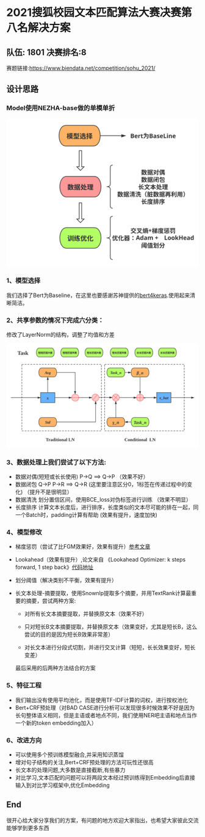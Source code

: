 
# 2021搜狐校园文本匹配算法大赛决赛第八名解决方案
## 队伍: 1801  决赛排名:8 
赛题链接:https://www.biendata.net/competition/sohu_2021/
## 设计思路  
### Model使用NEZHA-base做的单模单折 

![](img/3.svg)

### 1、模型选择  
我们选择了Bert为Baseline，在这里也要感谢苏神提供的[bert4keras](https://github.com/bojone/bert4keras).使用起来清晰简洁。

### 2、共享参数的情况下完成六分类： 

修改了LayerNorm的结构，调整了均值和方差

![](img/2.svg)

### 3、数据处理上我们尝试了以下方法:  

- 数据对偶(短短或长长使用)  P->Q  ==>  Q->P （效果不好）  
- 数据闭包  Q->P P->R  ==> Q->R (这里要注意区分0，1标签在传递过程中的变化)  （提升不是很明显）  
- 数据清洗  划分置信区间，使用BCE_loss对伪标签进行训练 （效果不明显）  
- 长度排序  计算文本长度后，进行排序，长度类似的文本尽可能的排在一起，同一个Batch时，padding计算有帮助 (效果有提升，速度加快)    

### 4、模型修改  

- 梯度惩罚（尝试了比FGM效果好，效果有提升）[参考文章](https://www.spaces.ac.cn/archives/7234)
- Lookahead（效果有提升）,论文来自 《Lookahead Optimizer: k steps forward, 1 step back》[代码地址](https://github.com/bojone/keras_lookahead)
- 划分阈值（解决类别不平衡，效果有提升）  
- 长文本处理-摘要提取，使用Snownlp提取多个摘要，并用TextRank计算最重要的摘要，尝试两种方案:

     - 对所有长文本摘要提取，并替换原文本（效果不好）

     - 只对短长B文本摘要提取，并替换原文本（效果变好，尤其是短长B，这么尝试的目的是因为短长B效果非常差）

     - 对长文本进行分段式切割，并进行交叉计算（短短，长长效果变好，短长变差）

   最后采用的后两种方法结合的方案

### 5、特征工程 

-  我们输出没有使用平均池化，而是使用TF-IDF计算的词权，进行按权池化  
-  Bert+CRF预处理（对BAD CASE进行分析可以发现很多时候效果不好是因为长句整体语义相同，但是主语或者地点不同，我们使用NER吧主语和地点当作一个新的token embedding加入）

### 6、改进方向

- 可以使用多个预训练模型融合,并采用知识蒸馏
- 增对句子结构的关注,Bert+CRF预处理的方法可玩性还很高
- 长文本的处理问题,大多数是直接截断,有些暴力
- 对比学习,文本匹配的问题可以将两段文本经过预训练得到Embedding后直接输入到对比学习框架中,优化Embedding

## End

很开心给大家分享我们的方案，有问题的地方欢迎大家指出，也希望大家彼此交流能够学到更多东西

